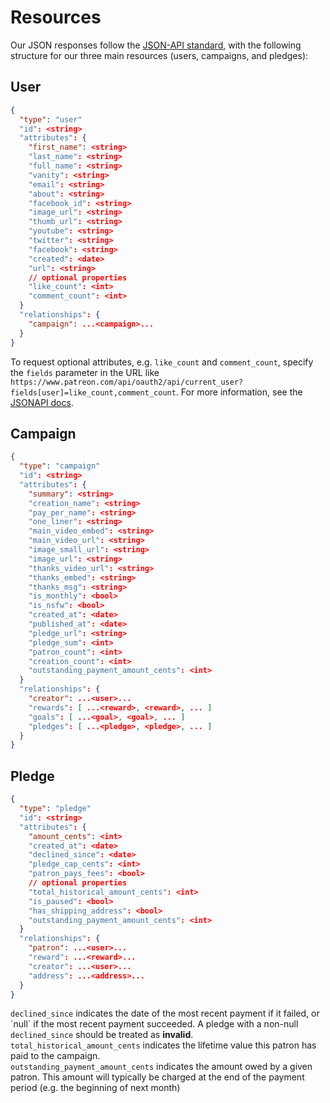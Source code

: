 # Resources

Our JSON responses follow the [JSON-API standard](http://jsonapi.org), with the following structure for our three main resources (users, campaigns, and pledges):

## User

```json
{
  "type": "user"
  "id": <string>
  "attributes": {
    "first_name": <string>
    "last_name": <string>
    "full_name": <string>
    "vanity": <string>
    "email": <string>
    "about": <string>
    "facebook_id": <string>
    "image_url": <string>
    "thumb_url": <string>
    "youtube": <string>
    "twitter": <string>
    "facebook": <string>
    "created": <date>
    "url": <string>
    // optional properties
    "like_count": <int>
    "comment_count": <int>
  }
  "relationships": {
    "campaign": ...<campaign>...
  }
}
```

<aside class="success">To request optional attributes, e.g. <code>like_count</code> and <code>comment_count</code>,
specify the <code>fields</code>
parameter in the URL like <code>https://www.patreon.com/api/oauth2/api/current_user?fields[user]=like_count,comment_count</code>.
For more information, see the <a href="http://jsonapi.org/format/#fetching-sparse-fieldsets">JSONAPI docs</a>.
</aside>

## Campaign

```json
{
  "type": "campaign"
  "id": <string>
  "attributes": {
    "summary": <string>
    "creation_name": <string>
    "pay_per_name": <string>
    "one_liner": <string>
    "main_video_embed": <string>
    "main_video_url": <string>
    "image_small_url": <string>
    "image_url": <string>
    "thanks_video_url": <string>
    "thanks_embed": <string>
    "thanks_msg": <string>
    "is_monthly": <bool>
    "is_nsfw": <bool>
    "created_at": <date>
    "published_at": <date>
    "pledge_url": <string>
    "pledge_sum": <int>
    "patron_count": <int>
    "creation_count": <int>
    "outstanding_payment_amount_cents": <int>
  }
  "relationships": {
    "creator": ...<user>...
    "rewards": [ ...<reward>, <reward>, ... ]
    "goals": [ ...<goal>, <goal>, ... ]
    "pledges": [ ...<pledge>, <pledge>, ... ]
  }
}

```

## Pledge

```json
{
  "type": "pledge"
  "id": <string>
  "attributes": {
    "amount_cents": <int>
    "created_at": <date>
    "declined_since": <date>
    "pledge_cap_cents": <int>
    "patron_pays_fees": <bool>
    // optional properties
    "total_historical_amount_cents": <int>
    "is_paused": <bool>
    "has_shipping_address": <bool>
    "outstanding_payment_amount_cents": <int>
  }
  "relationships": {
    "patron": ...<user>...
    "reward": ...<reward>...
    "creator": ...<user>...
    "address": ...<address>...
  }
}
```

<aside class="notice"><code>declined_since</code> indicates the date of the most recent payment if it failed,
or `null` if the most recent payment succeeded. A pledge with a non-null <code>declined_since</code> should
be treated as <b>invalid</b>.
</aside>

<aside class="notice"><code>total_historical_amount_cents</code> indicates the lifetime value
this patron has paid to the campaign.
</aside>

<aside class="notice"><code>outstanding_payment_amount_cents</code> indicates the amount owed by a given patron.
This amount will typically be charged at the end of the payment period (e.g. the beginning of next month)
</aside>
